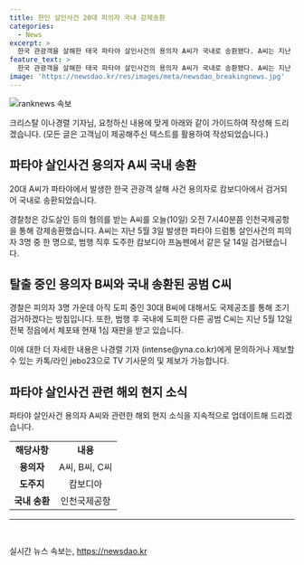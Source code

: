 ```yaml
---
title: 한인 살인사건 20대 피의자 국내 강제송환
categories:
  - News
excerpt: >
  한국 관광객을 살해한 태국 파타야 살인사건의 용의자 A씨가 국내로 송환됐다. A씨는 지난 5월 3일 발생한 파타야 드럼통 살인사건의 용의자 중 한 명으로, 캄보디아에서 검거됐다가 국내로 송환됐다. 경찰은 아직 도피 중인 B씨에 대한 국제공조를 통해 조기 검거할 방침이며, 국내에 도피한 C씨는 이미 체포돼 재판 중이다. #파타야_살인사건 #드럼통 #강제송환
feature_text: >
  한국 관광객을 살해한 태국 파타야 살인사건의 용의자 A씨가 국내로 송환됐다. A씨는 지난 5월 3일 발생한 파타야 드럼통 살인사건의 용의자 중 한 명으로, 캄보디아에서 검거됐다가 국내로 송환됐다. 경찰은 아직 도피 중인 B씨에 대한 국제공조를 통해 조기 검거할 방침이며, 국내에 도피한 C씨는 이미 체포돼 재판 중이다. #파타야_살인사건 #드럼통 #강제송환
image: 'https://newsdao.kr/res/images/meta/newsdao_breakingnews.jpg'
---
```


<p><img src="https://newsdao.kr/res/images/meta/newsdao_breakingnews.jpg" alt="ranknews 속보" /></p>

<p>크리스탈 이나경렬 기자님, 요청하신 내용에 맞게 아래와 같이 가이드하여 작성해 드리겠습니다.
(모든 글은 고객님이 제공해주신 텍스트를 활용하여 작성되었습니다.)</p>

<h2 data-ke-size="size26">파타야 살인사건 용의자 A씨 국내 송환</h2>

<p>20대 A씨가 파타야에서 발생한 한국 관광객 살해 사건 용의자로 캄보디아에서 검거되어 국내로 송환되었습니다.</p>

<p data-ke-size="size16">경찰청은 강도살인 등의 혐의를 받는 A씨를 오늘(10일) 오전 7시40분쯤 인천국제공항을 통해 강제송환했습니다. A씨는 지난 5월 3일 발생한 파타야 드럼통 살인사건의 피의자 3명 중 한 명으로, 범행 직후 도주한 캄보디아 프놈펜에서 같은 달 14일 검거됐습니다.</p>

<h2 data-ke-size="size26">탈출 중인 용의자 B씨와 국내 송환된 공범 C씨</h2>

<p>경찰은 피의자 3명 가운데 아직 도피 중인 30대 B씨에 대해서도 국제공조를 통해 조기 검거하겠다는 방침입니다. 또한, 범행 후 국내에 도피한 다른 공범 C씨는 지난 5월 12일 전북 정읍에서 체포돼 현재 1심 재판을 받고 있습니다.</p>

<p data-ke-size="size16">이에 대한 더 자세한 내용은 나경렬 기자 (intense@yna.co.kr)에게 문의하거나 제보할 수 있는 카톡/라인 jebo23으로 TV 기사문의 및 제보가 가능합니다.</p>

<h2 data-ke-size="size26">파타야 살인사건 관련 해외 현지 소식</h2>

<p>파타야 살인사건 용의자 A씨와 관련한 해외 현지 소식을 지속적으로 업데이트해 드리겠습니다.</p>

<table>
  <tr>
    <td style="text-align: center; height: 17px;"><b>해당사항</b></td>
    <td style="text-align: center; height: 17px;"><b>내용</b></td>
  </tr>
  <tr>
    <td style="text-align: center; height: 17px;"><b>용의자</b></td>
    <td style="text-align: center; height: 17px;">A씨, B씨, C씨</td>
  </tr>
  <tr>
    <td style="text-align: center; height: 17px;"><b>도주지</b></td>
    <td style="text-align: center; height: 17px;">캄보디아</td>
  </tr>
  <tr>
    <td style="text-align: center; height: 17px;"><b>국내 송환</b></td>
    <td style="text-align: center; height: 17px;">인천국제공항</td>
  </tr>
</table>

<hr>

<p data-ke-size="size16">&nbsp;</p>
실시간 뉴스 속보는, <a href="https://newsdao.kr" rel="dofollow">https://newsdao.kr</a>


